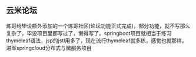 ## 云米论坛
炼哥给毕设额外添加的一个炼哥社区(论坛功能正式完成)，部分功能，就不写那么复杂了，毕设项目里都写过了，懒得写了。springboot项目就相当于练习thymeleaf语法，jsp的jstl用多了，现在流行thymeleaf就多练，感觉也就那样。进军springcloud分布式与微服务项目